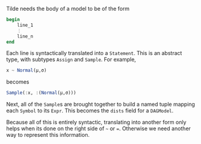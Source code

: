 Tilde needs the body of a model to be of the form
```julia
begin
    line_1
    ⋮
    line_n
end
```
Each line is syntactically translated into a `Statement`. This is an abstract type, with subtypes `Assign` and `Sample`. For example,
```julia
x ~ Normal(μ,σ)
```
becomes
```julia
Sample(:x, :(Normal(μ,σ)))
```
Next, all of the `Sample`s are brought together to build a named tuple mapping each `Symbol` to its `Expr`. This becomes the `dists` field for a `DAGModel`.

Because all of this is entirely syntactic, translating into another form only helps when its done on the right side of `~` or `=`. Otherwise we need another way to represent this information.

